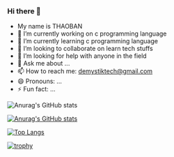 
### Hi there 👋

- My name is THAOBAN
- 🔭 I’m currently working on c programming language
- 🌱 I’m currently learning c programming language
- 👯 I’m looking to collaborate on learn tech stuffs
- 🤔 I’m looking for help with anyone in the field
- 💬 Ask me about ...
- 📫 How to reach me: demystiktech@gmail.com
- 😄 Pronouns: ...
- ⚡ Fun fact: ...

![Anurag's GitHub stats](https://github-readme-stats.vercel.app/api?username=demystik&show_icons=true&theme=radical)

[![Anurag's GitHub stats](https://github-readme-stats.vercel.app/api?username=demystik)](https://github.com/anuraghazra/github-readme-stats)

[![Top Langs](https://github-readme-stats.vercel.app/api/top-langs/?username=demystik&layout=demystik)](https://github.com/anuraghazra/github-readme-stats)


[![trophy](https://github-profile-trophy.vercel.app/?username=demystik)](https://github.com/ryo-ma/github-profile-trophy)






